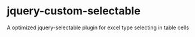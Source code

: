 jquery-custom-selectable
========================

A optimized jquery-selectable plugin for excel type selecting in table cells